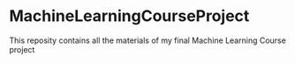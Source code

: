 # MachineLearningCourseProject
This reposity contains all the materials of my final Machine Learning Course project 
